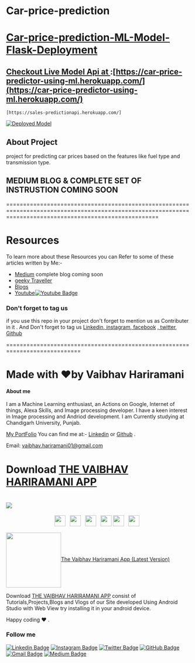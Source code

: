 # Car-price-prediction
# [Car-price-prediction-ML-Model-Flask-Deployment](https://car-price-predictor-using-ml.herokuapp.com/)
## [Checkout Live Model Api at ](https://car-price-predictor-using-ml.herokuapp.com/):[https://car-price-predictor-using-ml.herokuapp.com/](https://car-price-predictor-using-ml.herokuapp.com/)
```
[https://sales-predictionapi.herokuapp.com/]
```
[![Deployed Model](https://3kllhk1ibq34qk6sp3bhtox1-wpengine.netdna-ssl.com/wp-content/uploads/continuous-delivery-default.png)](https://car-price-predictor-using-ml.herokuapp.com/)

## About Project
project for predicting car prices based on the features like fuel type and transmission type. 
## MEDIUM BLOG & COMPLETE SET OF INSTRUSTION COMING SOON

=========================================================================================================================================================
# Resources 

To learn more about these Resources you can Refer to some of these articles written by Me:-

- [Medium](https://medium.com/geeky-bawa) complete blog coming soon
- [geeky Traveller](https://sites.google.com/view/geeky-traveller/)
- [Blogs](https://github.com/vaibhavhariaramani/blogs)
- [Youtube](https://www.youtube.com/channel/UCy7amUpLnsRLEMIaJGGBYog)[![Youtube Badge](https://img.shields.io/badge/-Geeky_Bawa-1ca0f1?style=flat-circle&labelColor=d54b3d&logo=youtube&logoColor=white&link=https://www.youtube.com/channel/UCy7amUpLnsRLEMIaJGGBYog)](https://www.youtube.com/channel/UCy7amUpLnsRLEMIaJGGBYog)

### Don't forget to tag us

if you use this repo in  your project don't forget to mention us as Contributer in it . And Don't forget to tag us [Linkedin](https://www.linkedin.com/in/vaibhav-hariramani-087488186/),[ instagram](https://www.instagram.com/geeky_baba_/?hl=en),[ facebook](https://www.facebook.com/jayesh.hariramani.3) ,[ twitter](https://www.linkedin.com/in/vaibhav-hariramani-087488186/), [ Github](https://github.com/vaibhavhariaramani) 

============================================================================
# Made with ❤️by Vaibhav Hariramani
#### About me

I am a Machine Learning enthusiast, an Actions on Google, Internet of things, Alexa Skills, and Image processing developer.
I have a keen interest in Image processing and Andriod development.
I am Currently studying at  Chandigarh University, Punjab.

[My PortFolio](https://vaibhavhariaramani.github.io/)
You can find me at:-
[Linkedin](https://www.linkedin.com/in/vaibhav-hariramani-087488186/) or [Github](https://github.com/vaibhavhariaramani) .

Email: [vaibhav.hariramani01@gmail.com](mailto:vaibhav.hariramani01@gmail.com)


# Download [THE VAIBHAV HARIRAMANI APP](https://play.google.com/store/apps/details?id=com.geeky.developer)

# [<img src="https://github.com/vaibhavhariaramani/vaibhavhariaramani/blob/master/icon/gh-bannner-light.png">](https://play.google.com/store/apps/details?id=com.geeky.developer) 
<p align='center'>
<a href="https://www.linkedin.com/in/vaibhav-hariramani-087488186/"><img height="30" src="https://github.com/vaibhavhariaramani/vaibhavhariaramani/blob/master/icon/linkedin.png"></a>&nbsp;&nbsp;
<a href="https://twitter.com/vaibhavhariram2"><img height="30" src="https://github.com/vaibhavhariaramani/vaibhavhariaramani/blob/master/icon/twitter.png"></a>&nbsp;&nbsp;
<a href="https://www.instagram.com/vaibhav.hariramani/?hl=en"><img height="30" src="https://github.com/vaibhavhariaramani/vaibhavhariaramani/blob/master/icon/instagram.jpg"></a>&nbsp;&nbsp;
<a href="https://www.buymeacoffee.com/vaibhavJii"><img height="30" src="https://github.com/vaibhavhariaramani/vaibhavhariaramani/blob/master/icon/by-me-a-coffee.png"></a>
<a href="https://wa.me/+917790991077"><img height="30" src="https://github.com/vaibhavhariaramani/vaibhavhariaramani/blob/master/icon/whatsapp.png"></a>&nbsp;&nbsp;
<a href="mailto:vaibhav.hariramani01@gmail.com"><img height="30" src="https://github.com/vaibhavhariaramani/vaibhavhariaramani/blob/master/icon/email.png"></a>&nbsp;&nbsp;
</p>


[<img width="150" align='center' src="https://archive.org/download/download-button-png/download-button-png.png">The Vaibhav Hariramani App (Latest Version) ](https://play.google.com/store/apps/details?id=com.geeky.developer)

Download [THE VAIBHAV HARIRAMANI APP](https://play.google.com/store/apps/details?id=com.geeky.developer) consist of Tutorials,Projects,Blogs and Vlogs of our Site developed Using Android Studio with Web View try installing it in your android device.

Happy coding ❤️ .

### Follow me
  
[![Linkedin Badge](https://img.shields.io/badge/-VaibhavHariramani-blue?style=flat-circle&logo=Linkedin&logoColor=white&link=https://www.linkedin.com/in/vaibhav-hariramani-087488186/)](https://www.linkedin.com/in/vaibhav-hariramani-087488186/) [![Instagram Badge](https://img.shields.io/badge/-VaibhavHariramani-e02c73?style=flat-circle&labelColor=e02c73&logo=Instagram&logoColor=white&link=https://www.instagram.com/vaibhav.hariramani/?hl=en)](https://www.instagram.com/vaibhav.hariramani/?hl=en) [![Twitter Badge](https://img.shields.io/badge/-VaibhavHariramani-1ca0f1?style=flat-circle&labelColor=1ca0f1&logo=twitter&logoColor=white&link=https://twitter.com/vaibhavhariram2)](https://twitter.com/vaibhavhariram2) [![GitHub Badge](https://img.shields.io/badge/-@Vaibhavhariaramani-24292e?style=flat-circle&labelColor=24292e&logo=github&logoColor=white&link=https://github.com/vaibhavhariaramani)](https://github.com/vaibhavhariaramani) [![Gmail Badge](https://img.shields.io/badge/-VaibhavHariramani-d54b3d?style=flat-circle&labelColor=d54b3d&logo=gmail&logoColor=white&link=mailto:vaibhav.hariramani01@gmail.com)](mailto:vaibhav.hariramani01@gmail.com) [![Medium Badge](https://img.shields.io/badge/-VaibhavHariramani-d54b3d?style=flat-circle&labelColor=d54b3d&logo=medium&logoColor=white&link=https://medium.com/geeky-bawa)](https://medium.com/geeky-bawa) 
